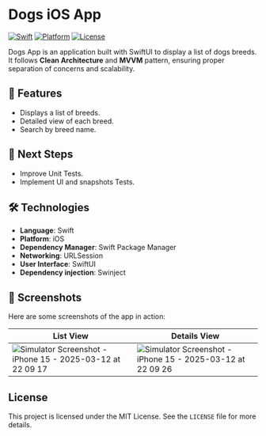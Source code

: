 # Dogs iOS App

[![Swift](https://img.shields.io/badge/Swift-5.0-orange.svg)](https://swift.org)
[![Platform](https://img.shields.io/badge/Platform-iOS-lightgrey.svg)](https://developer.apple.com/ios/)
[![License](https://img.shields.io/badge/License-MIT-blue.svg)](https://opensource.org/licenses/MIT)


Dogs App is an application built with SwiftUI to display a list of dogs breeds. It follows **Clean Architecture** and **MVVM** pattern, ensuring proper separation of concerns and scalability.


## 🚀 Features

- Displays a list of breeds.
- Detailed view of each breed.
- Search by breed name.

## 🎯 Next Steps

- Improve Unit Tests.
- Implement UI and snapshots Tests.

## 🛠️ Technologies

- **Language**: Swift
- **Platform**: iOS
- **Dependency Manager**: Swift Package Manager
- **Networking**: URLSession
- **User Interface**: SwiftUI
- **Dependency injection**: Swinject

## 📱 Screenshots

Here are some screenshots of the app in action:

| List View                             | Details View                           
|--------------------------------------|---------------------------------------|
| ![Simulator Screenshot - iPhone 15 - 2025-03-12 at 22 09 17](https://github.com/user-attachments/assets/c4002617-e6ec-4290-9a43-fdaa8698a562) | ![Simulator Screenshot - iPhone 15 - 2025-03-12 at 22 09 26](https://github.com/user-attachments/assets/7afdba96-6ac6-4e50-8ff6-fb1819249261) |


## License

This project is licensed under the MIT License. See the `LICENSE` file for more details.
